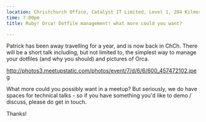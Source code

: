 ```yaml
---
location: Christchurch Office, Catalyst IT Limited, Level 1, 284 Kilmore St, Christchurch
time: 7:00pm
title: Ruby! Orca! Dotfile management! what more could you want?

---
```


Patrick has been away travelling for a year, and is now back in ChCh. There will be a short talk including, but not limited to, the simplest way to manage your dotfiles (and why you should) and pictures of Orca.

http://photos3.meetupstatic.com/photos/event/7/d/6/6/600_457472102.jpeg

What more could you possibly want in a meetup? But seriously, we do have spaces for technical talks - so if you have something you'd like to demo / discuss, please do get in touch.

Thanks!
